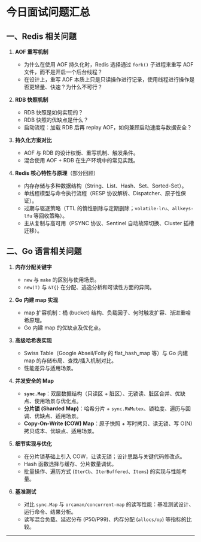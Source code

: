 # 今日面试问题汇总

## 一、Redis 相关问题

1. **AOF 重写机制**

   * 为什么在使用 AOF 持久化时，Redis 选择通过 `fork()` 子进程来重写 AOF 文件，而不是开启一个后台线程？
   * 在设计上，重写 AOF 本质上只是只读操作进行记录，使用线程进行操作是否更轻量、快速？为什么不可行？

2. **RDB 快照机制**

   * RDB 快照是如何实现的？
   * RDB 快照的优缺点是什么？
   * 启动流程：加载 RDB 后再 replay AOF，如何兼顾启动速度与数据安全？

3. **持久化方案对比**

   * AOF 与 RDB 的设计权衡、重写机制、触发条件。
   * 混合使用 AOF + RDB 在生产环境中的常见实践。

4. **Redis 核心特性与原理**（部分回顾）

   * 内存存储与多种数据结构（String、List、Hash、Set、Sorted-Set）。
   * 单线程模型与命令执行流程（RESP 协议解析、Dispatcher、原子性保证）。
   * 过期与驱逐策略（TTL 的惰性删除与定期删除；`volatile-lru`、`allkeys-lfu` 等回收策略）。
   * 主从复制与高可用（PSYNC 协议、Sentinel 自动故障切换、Cluster 插槽迁移）。

## 二、Go 语言相关问题

1. **内存分配关键字**

   * `new` 与 `make` 的区别与使用场景。
   * `new(T)` 与 `&T{}` 在分配、逃逸分析和可读性方面的异同。

2. **Go 内建 map 实现**

   * map 扩容机制：桶 (bucket) 结构、负载因子、何时触发扩容、渐进重哈希原理。
   * Go 内建 map 的优缺点及优化点。

3. **高级哈希表实现**

   * Swiss Table（Google Abseil/Folly 的 flat\_hash\_map 等）与 Go 内建 map 的存储布局、查找/插入机制对比。
   * 性能差异与适用场景。

4. **并发安全的 Map**

   * **`sync.Map`**：双层数据结构（只读区 + 脏区）、无锁读、脏区合并、优缺点、使用场景与优化点。
   * **分片锁 (Sharded Map)**：哈希分片 + `sync.RWMutex`、锁粒度、遍历与回调、优缺点、适用场景。
   * **Copy-On-Write (COW) Map**：原子快照 + 写时拷贝、读无锁、写 O(N) 拷贝成本、优缺点、适用场景。

5. **细节实现与优化**

   * 在分片锁基础上引入 COW，让读无锁；设计思路与关键代码修改点。
   * Hash 函数选择与缓存、分片数量调优。
   * 批量操作、遍历方式 (`IterCb`、`IterBuffered`、`Items`) 的实现与性能考量。

6. **基准测试**

   * 对比 `sync.Map` 与 `orcaman/concurrent-map` 的读写性能：基准测试设计、运行命令、结果分析。
   * 读写混合负载、延迟分布 (P50/P99)、内存分配 (`allocs/op`) 等指标的比较。

---

